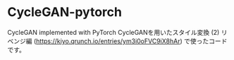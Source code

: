 # CycleGAN-pytorch
CycleGAN implemented with PyTorch
CycleGANを用いたスタイル変換 (2) リベンジ編 (https://kiyo.qrunch.io/entries/ym3i0oFVC9iX8hAr) で使ったコードです。 
